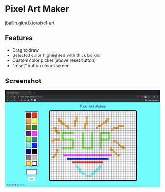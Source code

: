 # Pixel Art Maker
[jballin.github.io/pixel-art](https://jballin.github.io/pixel-art)

## Features
* Drag to draw
* Selected color highlighted with thick border
* Custom color picker (above reset button)
* "reset" button clears screen

## Screenshot
![Example of Pixel Art Maker](screenshots/pixel-screenshot.png)
